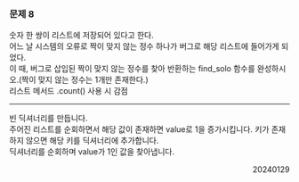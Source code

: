 ### 문제 8
숫자 한 쌍이 리스트에 저장되어 있다고 한다.  
어느 날 시스템의 오류로 짝이 맞지 않는 정수 하나가 버그로 해당 리스트에 들어가게 되었다.  
이 때, 버그로 삽입된 짝이 맞지 않는 정수를 찾아 반환하는 find_solo 함수를 완성하시오.(짝이 맞지 않는 정수는 1개만 존재한다.)  
리스트 메서드 .count() 사용 시 감점

---
빈 딕셔너리를 만듭니다.  
주어진 리스트를 순회하면서 해당 값이 존재하면 value로 1을 증가시킵니다. 키가 존재하지 않으면 해당 키를 딕셔너리에 추가합니다.  
딕셔너리를 순회하며 value가 1인 값을 찾아냅니다.
<div style="text-align: right">20240129</div>